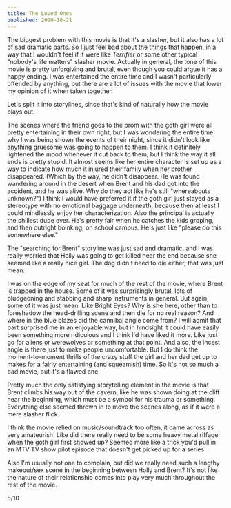 ```yaml
---
title: The Loved Ones
published: 2020-10-21
---
```


The biggest problem with this movie is that it's a slasher, but it also has a lot of sad dramatic parts. So I just feel bad about the things that happen, in a way that I wouldn't feel if it were like _Terrifier_ or some other typical "nobody's life matters" slasher movie. Actually in general, the tone of this movie is pretty unforgiving and brutal, even though you could argue it has a happy ending. I was entertained the entire time and I wasn't particularly offended by anything, but there are a lot of issues with the movie that lower my opinion of it when taken together.

Let's split it into storylines, since that's kind of naturally how the movie plays out.

The scenes where the friend goes to the prom with the goth girl were all pretty entertaining in their own right, but I was wondering the entire time why I was being shown the events of their night, since it didn't look like anything gruesome was going to happen to them. I think it definitely lightened the mood whenever it cut back to them, but I think the way it all ends is pretty stupid. It almost seems like her entire character is set up as a way to indicate how much it injured their family when her brother disappeared. (Which by the way, he didn't disappear. He was found wandering around in the desert when Brent and his dad got into the accident, and he was alive. Why do they act like he's still "whereabouts unknown?") I think I would have preferred it if the goth girl just stayed as a stereotype with no emotional baggage underneath, because then at least I could mindlessly enjoy her characterization. Also the principal is actually the chillest dude ever. He's pretty fair when he catches the kids groping, and then outright boinking, on school campus. He's just like "please do this somewhere else."

The "searching for Brent" storyline was just sad and dramatic, and I was really worried that Holly was going to get killed near the end because she seemed like a really nice girl. The dog didn't need to die either, that was just mean.

I was on the edge of my seat for much of the rest of the movie, where Brent is trapped in the house. Some of it was surprisingly brutal, lots of bludgeoning and stabbing and sharp instruments in general. But again, some of it was just mean. Like Bright Eyes? Why is she here, other than to foreshadow the head-drilling scene and then die for no real reason? And where in the blue blazes did the cannibal angle come from? I will admit that part surprised me in an enjoyable way, but in hindsight it could have easily been something more ridiculous and I think I'd have liked it more. Like just go for aliens or werewolves or something at that point. And also, the incest angle is there just to make people uncomfortable. But I do think the moment-to-moment thrills of the crazy stuff the girl and her dad get up to makes for a fairly entertaining (and squeamish) time. So it's not so much a bad movie, but it's a flawed one.

Pretty much the only satisfying storytelling element in the movie is that Brent climbs his way out of the cavern, like he was shown doing at the cliff near the beginning, which must be a symbol for his trauma or something. Everything else seemed thrown in to move the scenes along, as if it were a mere slasher flick.

I think the movie relied on music/soundtrack too often, it came across as very amateurish. Like did there really need to be some heavy metal riffage when the goth girl first showed up? Seemed more like a trick you'd pull in an MTV TV show pilot episode that doesn't get picked up for a series.

Also I'm usually not one to complain, but did we really need such a lengthy makeout/sex scene in the beginning between Holly and Brent? It's not like the nature of their relationship comes into play very much throughout the rest of the movie.

5/10

